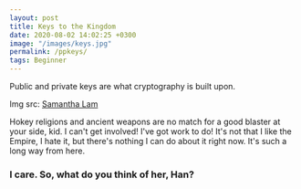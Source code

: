 ```yaml
---
layout: post
title: Keys to the Kingdom
date: 2020-08-02 14:02:25 +0300
image: "/images/keys.jpg"
permalink: /ppkeys/
tags: Beginner
---
```


Public and private keys are what cryptography is built upon.

Img src: [Samantha Lam](ttps://unsplash.com/@contradirony?utm_source=unsplash&utm_medium=referral&utm_content=creditCopyText)

Hokey religions and ancient weapons are no match for a good blaster at your side, kid. I can't get involved! I've got work to do! It's not that I like the Empire, I hate it, but there's nothing I can do about it right now. It's such a long way from here.

### I care. So, what do you think of her, Han?
